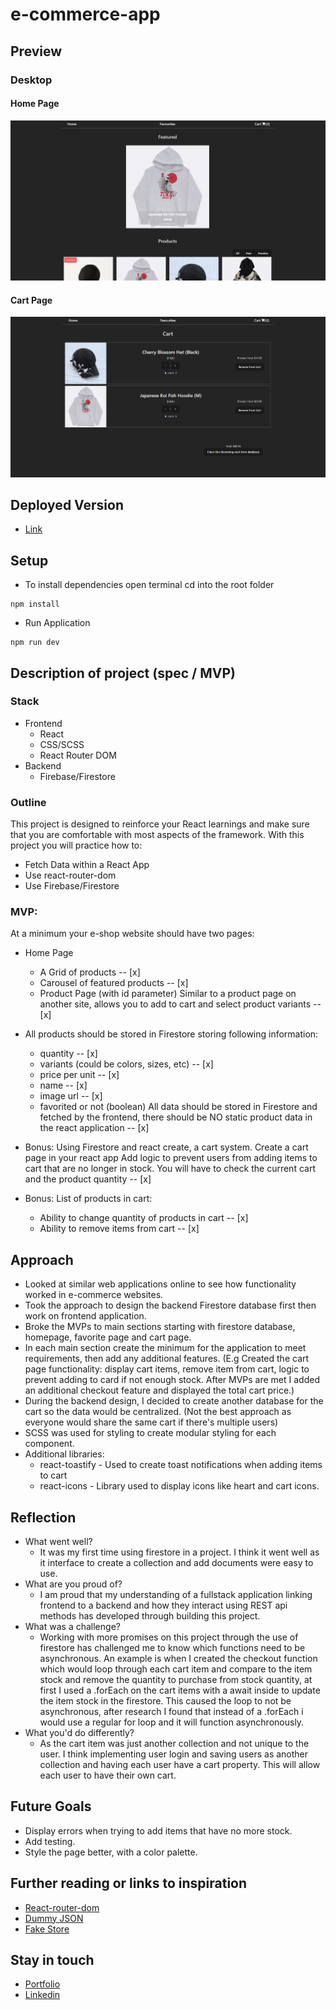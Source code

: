 # e-commerce-app

## Preview

### Desktop
#### Home Page
![Screenshot](./screenshot/e-commerce-mock-thumbnail.png)

#### Cart Page
![Screenshot-Mobile](./screenshot/e-commerce-mock-cart-thumbnail.png)


## Deployed Version

* [Link]( https://e-commerce-mock-app.vercel.app/)

## Setup

* To install dependencies open terminal cd into the root folder
 ```
 npm install
 ```
 * Run Application
 ```
 npm run dev
 ```

## Description of project (spec / MVP)

### Stack
* Frontend
  - React
  - CSS/SCSS
  - React Router DOM
* Backend
  - Firebase/Firestore

### Outline
This project is designed to reinforce your React learnings and make sure that you are comfortable with most aspects of the framework. With this project you will practice how to:
* Fetch Data within a React App
* Use react-router-dom
* Use Firebase/Firestore

### MVP:
At a minimum your e-shop website should have two pages:

* Home Page
  - A Grid of products -- [x]
  - Carousel of featured products -- [x]
  - Product Page (with id parameter) Similar to a product page on another site, allows you to add to cart and select product variants -- [x]
  
* All products should be stored in Firestore storing following information:
  - quantity -- [x]
  - variants (could be colors, sizes, etc) -- [x]
  - price per unit -- [x]
  - name -- [x]
  - image url -- [x]
  - favorited or not (boolean) All data should be stored in Firestore and fetched by the frontend, there should be NO static product data in the react application -- [x]
  
* Bonus: Using Firestore and react create, a cart system. Create a cart page in your react app Add logic to prevent users from adding items to cart that are no longer in stock. You will have to check the current cart and the product quantity -- [x]

* Bonus: List of products in cart:
  - Ability to change quantity of products in cart -- [x]
  - Ability to remove items from cart -- [x]


## Approach

* Looked at similar web applications online to see how functionality worked in e-commerce websites.
* Took the approach to design the backend Firestore database first then work on frontend application.
* Broke the MVPs to main sections starting with firestore database, homepage, favorite page and cart page.
* In each main section create the minimum for the application to meet requirements, then add any additional features. (E.g Created the cart page functionality: display cart items, remove item from cart, logic to prevent adding to card if not enough stock. After MVPs are met I added an additional checkout feature and displayed the total cart price.)
* During the backend design, I decided to create another database for the cart so the data would be centralized. (Not the best approach as everyone would share the same cart if there's multiple users)
* SCSS was used for styling to create modular styling for each component.
* Additional libraries:
  - react-toastify - Used to create toast notifications when adding items to cart
  - react-icons - Library used to display icons like heart and cart icons.


## Reflection
* What went well?
  - It was my first time using firestore in a project. I think it went well as it interface to create a collection and add documents were easy to use.
* What are you proud of? 
  - I am proud that my understanding of a fullstack application linking frontend to a backend and how they interact using REST api methods has developed through building this project.
* What was a challenge?
  - Working with more promises on this project through the use of firestore has challenged me to know which functions need to be asynchronous. An example is when I created the checkout function which would loop through each cart item and compare to the item stock and remove the quantity to purchase from stock quantity, at first I used a .forEach on the cart items with a await inside to update the item stock in the firestore. This caused the loop to not be asynchronous, after research I found that instead of a .forEach i would use a regular for loop and it will function asynchronously.
* What you'd do differently?
  - As the cart item was just another collection and not unique to the user. I think implementing user login and saving users as another collection and having each user have a cart property. This will allow each user to have their own cart.

## Future Goals

* Display errors when trying to add items that have no more stock.
* Add testing.
* Style the page better, with a color palette.


## Further reading or links to inspiration

*  [React-router-dom]( https://reactrouter.com/en/6.6.2/start/overview)
*  [Dummy JSON]( https://dummyjson.com/)
*  [Fake Store]( https://fakestoreapi.com/)

## Stay in touch

*  [Portfolio]( https://edric-khoo.vercel.app/)
*  [Linkedin]( https://www.linkedin.com/in/edric-khoo-98881b173/)


